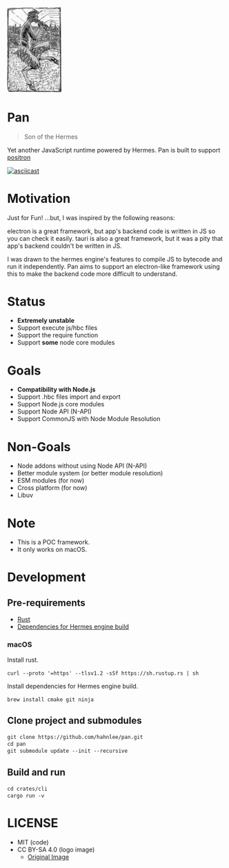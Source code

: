 <img src="./assets/logo.jpg" alt="Pan logo" width="25%" />

# Pan
> Son of the Hermes

Yet another JavaScript runtime powered by Hermes. Pan is built to support [positron](https://github.com/hahnlee/positron)

[![asciicast](https://asciinema.org/a/kkoDo1bleQXLiGATWP6wz9Pxg.svg)](https://asciinema.org/a/kkoDo1bleQXLiGATWP6wz9Pxg)

# Motivation
Just for Fun! ...but, I was inspired by the following reasons:

electron is a great framework, but app's backend code is written in JS so you can check it easily. tauri is also a great framework, but it was a pity that app's backend couldn't be written in JS.

I was drawn to the hermes engine's features to compile JS to bytecode and run it independently. Pan aims to support an electron-like framework using this to make the backend code more difficult to understand.

# Status
- **Extremely unstable**
- Support execute js/hbc files
- Support the require function
- Support **some** node core modules

# Goals
- **Compatibility with Node.js**
- Support .hbc files import and export
- Support Node.js core modules
- Support Node API (N-API)
- Support CommonJS with Node Module Resolution

# Non-Goals
- Node addons without using Node API (N-API)
- Better module system (or better module resolution)
- ESM modules (for now)
- Cross platform (for now)
- Libuv

# Note
- This is a POC framework.
- It only works on macOS.

# Development
## Pre-requirements
- [Rust](https://www.rust-lang.org)
- [Dependencies for Hermes engine build](https://hermesengine.dev/docs/building-and-running#dependencies)

### macOS
Install rust.
```
curl --proto '=https' --tlsv1.2 -sSf https://sh.rustup.rs | sh
```

Install dependencies for Hermes engine build.
```
brew install cmake git ninja
```

## Clone project and submodules
```
git clone https://github.com/hahnlee/pan.git
cd pan
git submodule update --init --recursive
```

## Build and run
```
cd crates/cli
cargo run -v
```

# LICENSE
- MIT (code)
- CC BY-SA 4.0 (logo image)
  - [Original Image](https://en.wikipedia.org/wiki/Pan_(god)#/media/File:Archive-ugent-be-E898690E-0C16-11E3-8D98-58C697481370_DS-24_(2).jpg)
